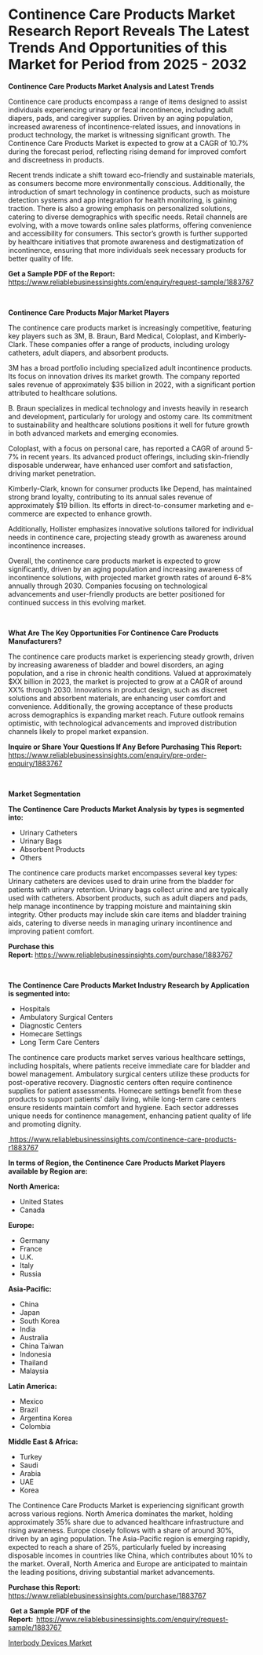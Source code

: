 <p><h1>Continence Care Products Market Research Report Reveals The Latest Trends And Opportunities of this Market for Period from 2025 - 2032</h1></p><p><strong>Continence Care Products Market Analysis and Latest Trends</strong></p>
<p><p>Continence care products encompass a range of items designed to assist individuals experiencing urinary or fecal incontinence, including adult diapers, pads, and caregiver supplies. Driven by an aging population, increased awareness of incontinence-related issues, and innovations in product technology, the market is witnessing significant growth. The Continence Care Products Market is expected to grow at a CAGR of 10.7% during the forecast period, reflecting rising demand for improved comfort and discreetness in products.</p><p>Recent trends indicate a shift toward eco-friendly and sustainable materials, as consumers become more environmentally conscious. Additionally, the introduction of smart technology in continence products, such as moisture detection systems and app integration for health monitoring, is gaining traction. There is also a growing emphasis on personalized solutions, catering to diverse demographics with specific needs. Retail channels are evolving, with a move towards online sales platforms, offering convenience and accessibility for consumers. This sector’s growth is further supported by healthcare initiatives that promote awareness and destigmatization of incontinence, ensuring that more individuals seek necessary products for better quality of life.</p></p>
<p><strong>Get a Sample PDF of the Report:&nbsp;</strong> <a href="https://www.reliablebusinessinsights.com/enquiry/request-sample/1883767?utm_campaign=3028&utm_medium=2&utm_source=Github&utm_content=ia&utm_term=04032025&utm_id=continence-care-products">https://www.reliablebusinessinsights.com/enquiry/request-sample/1883767</a></p>
<p>&nbsp;</p>
<p><strong>Continence Care Products Major Market Players</strong></p>
<p><p>The continence care products market is increasingly competitive, featuring key players such as 3M, B. Braun, Bard Medical, Coloplast, and Kimberly-Clark. These companies offer a range of products, including urology catheters, adult diapers, and absorbent products.</p><p>3M has a broad portfolio including specialized adult incontinence products. Its focus on innovation drives its market growth. The company reported sales revenue of approximately $35 billion in 2022, with a significant portion attributed to healthcare solutions.</p><p>B. Braun specializes in medical technology and invests heavily in research and development, particularly for urology and ostomy care. Its commitment to sustainability and healthcare solutions positions it well for future growth in both advanced markets and emerging economies.</p><p>Coloplast, with a focus on personal care, has reported a CAGR of around 5-7% in recent years. Its advanced product offerings, including skin-friendly disposable underwear, have enhanced user comfort and satisfaction, driving market penetration.</p><p>Kimberly-Clark, known for consumer products like Depend, has maintained strong brand loyalty, contributing to its annual sales revenue of approximately $19 billion. Its efforts in direct-to-consumer marketing and e-commerce are expected to enhance growth.</p><p>Additionally, Hollister emphasizes innovative solutions tailored for individual needs in continence care, projecting steady growth as awareness around incontinence increases.</p><p>Overall, the continence care products market is expected to grow significantly, driven by an aging population and increasing awareness of incontinence solutions, with projected market growth rates of around 6-8% annually through 2030. Companies focusing on technological advancements and user-friendly products are better positioned for continued success in this evolving market.</p></p>
<p>&nbsp;</p>
<p><strong>What Are The Key Opportunities For Continence Care Products Manufacturers?</strong></p>
<p><p>The continence care products market is experiencing steady growth, driven by increasing awareness of bladder and bowel disorders, an aging population, and a rise in chronic health conditions. Valued at approximately $XX billion in 2023, the market is projected to grow at a CAGR of around XX% through 2030. Innovations in product design, such as discreet solutions and absorbent materials, are enhancing user comfort and convenience. Additionally, the growing acceptance of these products across demographics is expanding market reach. Future outlook remains optimistic, with technological advancements and improved distribution channels likely to propel market expansion.</p></p>
<p><strong>Inquire or Share Your Questions If Any Before Purchasing This Report:</strong> <a href="https://www.reliablebusinessinsights.com/enquiry/pre-order-enquiry/1883767?utm_campaign=3028&utm_medium=2&utm_source=Github&utm_content=ia&utm_term=04032025&utm_id=continence-care-products">https://www.reliablebusinessinsights.com/enquiry/pre-order-enquiry/1883767</a></p>
<p>&nbsp;</p>
<p><strong>Market Segmentation</strong></p>
<p><strong>The Continence Care Products Market Analysis by types is segmented into:</strong></p>
<p><ul><li>Urinary Catheters</li><li>Urinary Bags</li><li>Absorbent Products</li><li>Others</li></ul></p>
<p><p>The continence care products market encompasses several key types: Urinary catheters are devices used to drain urine from the bladder for patients with urinary retention. Urinary bags collect urine and are typically used with catheters. Absorbent products, such as adult diapers and pads, help manage incontinence by trapping moisture and maintaining skin integrity. Other products may include skin care items and bladder training aids, catering to diverse needs in managing urinary incontinence and improving patient comfort.</p></p>
<p><strong>Purchase this Report:&nbsp;</strong><a href="https://www.reliablebusinessinsights.com/purchase/1883767?utm_campaign=3028&utm_medium=2&utm_source=Github&utm_content=ia&utm_term=04032025&utm_id=continence-care-products">https://www.reliablebusinessinsights.com/purchase/1883767</a></p>
<p>&nbsp;</p>
<p><strong>The Continence Care Products Market Industry Research by Application is segmented into:</strong></p>
<p><ul><li>Hospitals</li><li>Ambulatory Surgical Centers</li><li>Diagnostic Centers</li><li>Homecare Settings</li><li>Long Term Care Centers</li></ul></p>
<p><p>The continence care products market serves various healthcare settings, including hospitals, where patients receive immediate care for bladder and bowel management. Ambulatory surgical centers utilize these products for post-operative recovery. Diagnostic centers often require continence supplies for patient assessments. Homecare settings benefit from these products to support patients' daily living, while long-term care centers ensure residents maintain comfort and hygiene. Each sector addresses unique needs for continence management, enhancing patient quality of life and promoting dignity.</p></p>
<p><a href="https://www.reliablebusinessinsights.com/continence-care-products-r1883767?utm_campaign=3028&utm_medium=2&utm_source=Github&utm_content=ia&utm_term=04032025&utm_id=continence-care-products">&nbsp;https://www.reliablebusinessinsights.com/continence-care-products-r1883767</a></p>
<p><strong>In terms of Region, the Continence Care Products Market Players available by Region are:</strong></p>
<p>
    <p> <strong> North America: </strong>
        <ul>
            <li>United States</li>
            <li>Canada</li>
        </ul>
        </p> 
    <p> <strong> Europe: </strong>
        <ul>
            <li>Germany</li>
            <li>France</li>
            <li>U.K.</li>
            <li>Italy</li>
            <li>Russia</li>
        </ul>
        </p> 
    <p> <strong> Asia-Pacific: </strong>
        <ul>
            <li>China</li>
            <li>Japan</li>
            <li>South Korea</li>
            <li>India</li>
            <li>Australia</li>
            <li>China Taiwan</li>
            <li>Indonesia</li>
            <li>Thailand</li>
            <li>Malaysia</li>
        </ul>
        </p> 
    <p> <strong> Latin America: </strong>
        <ul>
            <li>Mexico</li>
            <li>Brazil</li>
            <li>Argentina Korea</li>
            <li>Colombia</li>
        </ul>
        </p> 
    <p> <strong> Middle East & Africa: </strong>
        <ul>
            <li>Turkey</li>
            <li>Saudi</li>
            <li>Arabia</li>
            <li>UAE</li>
            <li>Korea</li>
        </ul>
    </p>
    </p>
<p><p>The Continence Care Products Market is experiencing significant growth across various regions. North America dominates the market, holding approximately 35% share due to advanced healthcare infrastructure and rising awareness. Europe closely follows with a share of around 30%, driven by an aging population. The Asia-Pacific region is emerging rapidly, expected to reach a share of 25%, particularly fueled by increasing disposable incomes in countries like China, which contributes about 10% to the market. Overall, North America and Europe are anticipated to maintain the leading positions, driving substantial market advancements.</p></p>
<p><strong>Purchase this Report: </strong><a href="https://www.reliablebusinessinsights.com/purchase/1883767?utm_campaign=3028&utm_medium=2&utm_source=Github&utm_content=ia&utm_term=04032025&utm_id=continence-care-products">https://www.reliablebusinessinsights.com/purchase/1883767</a></p>
<p>&nbsp;<strong>Get a Sample PDF of the Report:&nbsp;&nbsp;</strong><a href="https://www.reliablebusinessinsights.com/enquiry/request-sample/1883767?utm_campaign=3028&utm_medium=2&utm_source=Github&utm_content=ia&utm_term=04032025&utm_id=continence-care-products">https://www.reliablebusinessinsights.com/enquiry/request-sample/1883767</a></p>
<p><strong></strong></p>
<p><p><a href="https://github.com/zanoligarav/Market-Research-Report-List-1/blob/main/interbody-devices-market.md?utm_campaign=3028&utm_medium=2&utm_source=Github&utm_content=ia&utm_term=04032025&utm_id=continence-care-products">Interbody Devices Market</a></p></p>